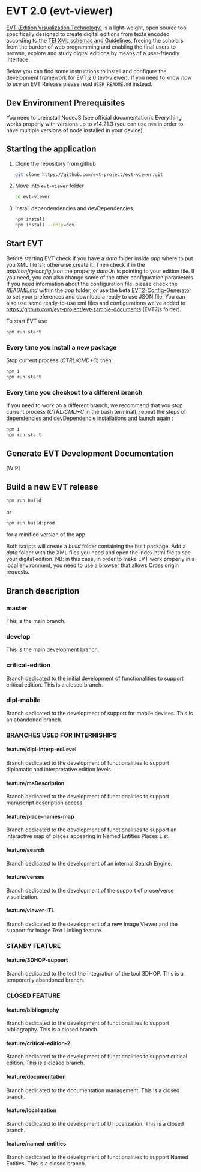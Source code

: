 # EVT 2.0 (evt-viewer)
[EVT (Edition Visualization Technology)](http://evt.labcd.unipi.it/) is a light-weight, open source tool specifically designed to create digital editions from texts encoded according to the [TEI XML schemas and Guidelines](http://www.tei-c.org/Guidelines/P5/), freeing the scholars from the burden of web programming and enabling the final users to browse, explore and study digital editions by means of a user-friendly interface.

Below you can find some instructions to install and configure the development framework for EVT 2.0 (evt-viewer).
If you need to know *how to use* an EVT Release please read `USER_README.md` instead.

## Dev Environment Prerequisites

You need to preinstall NodeJS (see official documentation). 
Everything works properly with versions up to v14.21.3 (you can use `nvm` in order to have multiple versions of node installed in your device),

## Starting the application
1. Clone the repository from github
    ```bash
    git clone https://github.com/evt-project/evt-viewer.git
    ```
2. Move into `evt-viewer` folder
    ```bash
    cd evt-viewer
    ```

3. Install dependendencies and devDependencies
    ```bash
    npm install
    npm install --only=dev
    ```

## Start EVT

Before starting EVT check if you have a *data* folder inside *app* where to put you XML file(s); otherwise create it. Then check if in the *app/config/config.json* the property *dataUrl* is pointing to your edition file. If you need, you can also change some of the other configuration parameters.
If you need information about the configuration file, please check the *README.md* within the *app* folder, or use the beta [EVT2-Config-Generator](http://evt.labcd.unipi.it/evt2-config/) to set your preferences and download a ready to use JSON file.
You can also use some ready-to-use xml files and configurations we've added to https://github.com/evt-project/evt-sample-documents (EVT2js folder).

To start EVT use
``` bash
npm run start
```

### Every time you install a new package
Stop current process (*CTRL/CMD+C*) then:
```bash
npm i
npm run start
```

### Every time you checkout to a different branch
If you need to work on a different branch, we recommend that you stop current process (*CTRL/CMD+C* in the bash terminal), repeat the steps of dependencies and devDependencie installations and launch again :
```bash
npm i 
npm run start
```

## Generate EVT Development Documentation

[WIP]

## Build a new EVT release
``` bash
npm run build
```
or 
```bash
npm run build:prod
```
for a minified version of the app.

Both scripts will create a *build* folder containing the built package.
Add a *data* folder with the XML files you need and open the index.html file to see your digital edition.
NB: in this case, in order to make EVT work properly in a local environment, you need to use a browser that allows Cross origin requests.

## Branch description

### master
This is the main branch.

### develop
This is the main development branch.

### critical-edition
Branch dedicated to the initial development of functionalities to support critical edition.
This is a closed branch.

### dipl-mobile
Branch dedicated to the development of support for mobile devices.
This is an abandoned branch.

### BRANCHES USED FOR INTERNISHIPS
#### feature/dipl-interp-edLevel
Branch dedicated to the development of functionalities to support diplomatic and interpretative edition levels.

#### feature/msDescription
Branch dedicated to the development of functionalities to support manuscript description access.

#### feature/place-names-map
Branch dedicated to the development of functionalities to support an interactive map of places appearing in Named Entities Places List.

#### feature/search
Branch dedicated to the development of an internal Search Engine.

#### feature/verses
Branch dedicated to the development of the support of prose/verse visualization.

#### feature/viewer-ITL
Branch dedicated to the development of a new Image Viewer and the support for Image Text Linking feature.

### STANBY FEATURE
#### feature/3DHOP-support
Branch dedicated to the test the integration of the tool 3DHOP.
This is a temporarily abandoned branch.

### CLOSED FEATURE
#### feature/bibliography
Branch dedicated to the development of functionalities to support bibliography.
This is a closed branch.

#### feature/critical-edition-2
Branch dedicated to the development of functionalities to support critical edition.
This is a closed branch.

#### feature/documentation
Branch dedicated to the documentation management.
This is a closed branch.

#### feature/localization
Branch dedicated to the development of UI localization.
This is a closed branch.

#### feature/named-entities
Branch dedicated to the development of functionalities to support Named Entities.
This is a closed branch.
